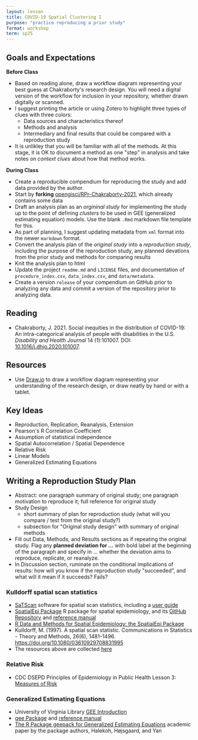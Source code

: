 ```yaml
---
layout: lesson
title: COVID-19 Spatial Clustering I
purpose: "practice reproducing a prior study"
format: workshop
term: sp25
---
```


## Goals and Expectations

**Before Class**

- Based on reading alone, draw a workflow diagram representing your best guess at Chakraborty's research design. You will need a digital version of the workflow for inclusion in your repository, whether drawn digitally or scanned.
- I suggest printing the article or using Zotero to highlight three types of clues with three colors:
  - Data sources and characteristics thereof
  - Methods and analysis
  - Intermediary and final results that could be compared with a reproduction study
- It is unlikley that you will be familiar with all of the methods. At this stage, it is OK to document a method as one "step" in analysis and take notes on *context clues* about how that method works.

**During Class**

- Create a reproducible compendium for reproducing the study and add data provided by the author.
- Start by **forking** [opengisci/RPr-Chakraborty-2021](https://github.com/opengisci/RPr-Chakraborty-2021), which already contains some data
- Draft an analysis plan as an *orgininal study* for implementing the study up to the point of defining *clusters* to be used in GEE (generalized estimating equation) models. Use the blank `.Rmd` markdown file template for this.
- As part of planning, I suggest updating metadata from `xml` format into the newer `markdown` format.
- Convert the analysis plan of the *original study* into a *reproduction study*, including the purpose of the reproduction study, any planned devations from the prior study and methods for comparing results
- Knit the analysis plan to html 
- Update the project `readme.md` and `LICENSE` files, and documentation of `procedure_index.csv`, `data_index.csv`, and `data/metadata`.
- Create a version `release` of your compendium on GitHub prior to analyzing any data and commit a version of the repository prior to analyzing data.

## Reading

- Chakraborty, J. 2021. Social inequities in the distribution of COVID-19: An intra-categorical analysis of people with disabilities in the U.S. *Disability and Health Journal* 14 (1):101007. DOI: [10.1016/j.dhjo.2020.101007](https://doi.org/10.1016/j.dhjo.2020.101007).

## Resources

- Use [Draw.io](https://draw.io) to draw a workflow diagram representing your understanding of the research design, or draw neatly by hand or with a tablet.

## Key Ideas

- Reproduction, Replication, Reanalysis, Extension
- Pearson's R Correlation Coefficient
- Assumption of statistical independence
- Spatial Autocorrelation / Spatial Dependence
- Relative Risk
- Linear Models
- Generalized Estimating Equations

## Writing a Reproduction Study Plan

- Abstract: one paragraph summary of original study; one paragraph motivation to reproduce it; full reference for original study
- Study Design
  - short summary of plan for reproduction study (what will you compare / test from the original study?)
  - subsection for "Original study design" with summary of original methods
- Fill out Data, Methods, and Results sections as if repeating the original study. Flag any **planned deviation for ...** with bold label at the beginning of the paragraph and specify in ... whether the deviation aims to reproduce, replicate, or reanalyze.
- In Discussion section, ruminate on the conditional implications of results: how will you know if the reproduction study "succeeded", and what will it mean if it succeeds? Fails?

### Kulldorff spatial scan statistics

- [SaTScan](https://www.satscan.org) software for spatial scan statistics, including a [user guide](https://www.satscan.org/cgi-bin/satscan/register.pl/SaTScan_Users_Guide.pdf)
- [SpatialEpi Package](https://cran.r-project.org/package=SpatialEpi) R package for spatial epidemiology, and its [GitHub Repository](https://github.com/rudeboybert/SpatialEpi) and [reference manual](https://cran.r-project.org/web/packages/SpatialEpi/SpatialEpi.pdf)
- [R Data and Methods for Spatial Epidemiology: the SpatialEpi Package](https://faculty.washington.edu/jonno/SISMIDmaterial/SpatialEpiVignette.pdf)
- Kulldorff, M. (1997). A spatial scan statistic. Communications in Statistics - Theory and Methods, 26(6), 1481–1496. https://doi.org/10.1080/03610929708831995
- The resources above are collected [here](https://drive.google.com/open?id=1IaQ54qMl3PbrukD3n0D3N4-f9JroqYfd&usp=drive_fs)

### Relative Risk

- CDC DSEPD Principles of Epidemiology in Public Health Lesson 3: [Measures of Risk](https://archive.cdc.gov/#/details?url=https://www.cdc.gov/csels/dsepd/ss1978/lesson3/section5.html)

### Generalized Estimating Equations

- University of Virginia Library [GEE Introduction](https://data.library.virginia.edu/getting-started-with-generalized-estimating-equations/)
- [gee Package](https://cran.r-project.org/web/packages/gee/index.html) and [reference manual](https://cran.r-project.org/web/packages/geepack/vignettes/geepack-manual.pdf)
- [The R Package geepack for Generalized Estimating Equations](file:///C:/Users/josephh/AppData/Local/Temp/v15i02.pdf) academic paper by the package authors, Halekoh, Højsgaard, and Yan
